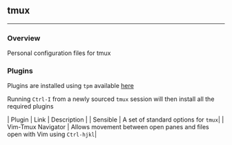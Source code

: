 ## tmux
---
### Overview
Personal configuration files for tmux

### Plugins
Plugins are installed using `tpm` available [here](https://github.com/tmux-plugins/tpm)

Running `Ctrl-I` from a newly sourced `tmux` session will then install all the required
plugins

| Plugin | Link | Description |
| Sensible | A set of standard options for `tmux`|
| Vim-Tmux Navigator | Allows movement between open panes and files open with Vim using `Ctrl-hjkl`|

